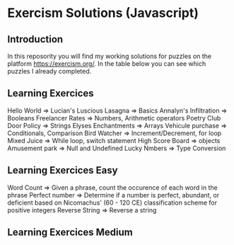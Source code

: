 # Exercism Solutions (Javascript)


## Introduction
In this reposority you will find my working solutions for puzzles on the platform https://exercism.org/. In the table below you can see which puzzles I already completed.

## Learning Exercices
Hello World =>
Lucian's Luscious Lasagna => Basics
Annalyn's Infiltration => Booleans
Freelancer Rates => Numbers, Arithmetic operators
Poetry Club Door Policy => Strings
Elyses Enchantments => Arrays
Vehicule purchase => Conditionals, Comparison
Bird Watcher => Increment/Decrement, for loop
Mixed Juice => While loop, switch statement
High Score Board => objects
Amusement park => Null and Undefined
Lucky Nmbers => Type Conversion 

## Learning Exercices Easy
Word Count => Given a phrase, count the occurence of each word in the phrase
Perfect number => Determine if a number is perfect, abundant, or deficient based on Nicomachus' (60 - 120 CE) classification scheme for positive integers
Reverse String => Reverse a string

## Learning Exercices Medium